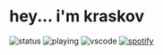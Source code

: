 # hey... i'm kraskov

![status](https://dev.discordprofiles.me/badge/status/878270961395335220?simple=true)
![playing](https://dev.discordprofiles.me/badge/playing/878270961395335220)
![vscode](https://dev.discordprofiles.me/badge/vscode/878270961395335220)
[![spotify](https://dev.discordprofiles.me/badge/spotify/878270961395335220)](https://dev.discordprofiles.me/openspotify/878270961395335220)
